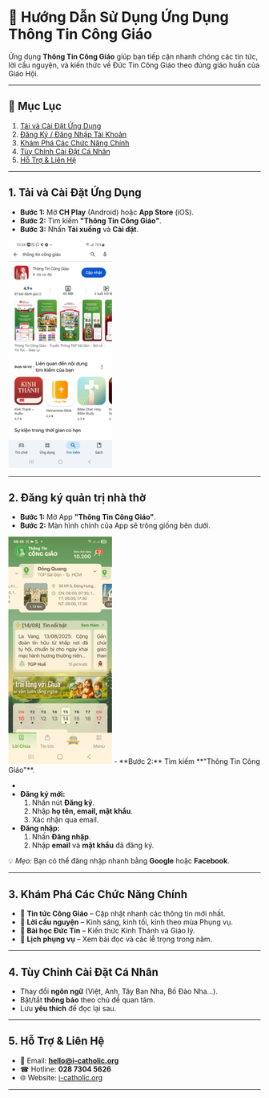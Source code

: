 # 📖 Hướng Dẫn Sử Dụng Ứng Dụng **Thông Tin Công Giáo**

Ứng dụng **Thông Tin Công Giáo** giúp bạn tiếp cận nhanh chóng các tin tức, lời cầu nguyện, và kiến thức về Đức Tin Công Giáo theo đúng giáo huấn của Giáo Hội.

---

## 📌 Mục Lục
1. [Tải và Cài Đặt Ứng Dụng](#1-tải-và-cài-đặt-ứng-dụng)
2. [Đăng Ký / Đăng Nhập Tài Khoản](#2-đăng-ký--đăng-nhập-tài-khoản)
3. [Khám Phá Các Chức Năng Chính](#3-khám-phá-các-chức-năng-chính)
4. [Tùy Chỉnh Cài Đặt Cá Nhân](#4-tùy-chỉnh-cài-đặt-cá-nhân)
5. [Hỗ Trợ & Liên Hệ](#5-hỗ-trợ--liên-hệ)

---

## 1. Tải và Cài Đặt Ứng Dụng
- **Bước 1:** Mở **CH Play** (Android) hoặc **App Store** (iOS).
- **Bước 2:** Tìm kiếm **"Thông Tin Công Giáo"**.
- **Bước 3:** Nhấn **Tải xuống** và **Cài đặt**.

<img src="https://github.com/quoc-anh-developer-mode/huong-dan-app-ttcg/blob/0b6796375a8ecc4e10d8aa28b9c364ac005aa34e/1.%20T%E1%BA%A3i%20v%C3%A0%20C%C3%A0i%20%C4%90%E1%BA%B7t%20%E1%BB%A8ng%20D%E1%BB%A5ng/Screenshot_20250814_223438_Google%20Play%20Store.jpg" alt="Tải ứng dụng" width="207" height="453">



---

## 2. Đăng ký quản trị nhà thờ
- **Bước 1:** Mở App **"Thông Tin Công Giáo"**.
- **Bước 2:** Màn hình chính của App sẽ trông giống bên dưới.
<img src="https://github.com/quoc-anh-developer-mode/huong-dan-app-ttcg/blob/41970e93af2503ad9d027cf17298eba2449ac6ad/2.%20%C4%90%C4%83ng%20k%C3%BD%20qu%E1%BA%A3n%20tr%E1%BB%8B%20nh%C3%A0%20th%E1%BB%9D/2.1%20(1).jpg" alt="Homepage" width="207" height="453">
- **Bước 2:** Tìm kiếm **"Thông Tin Công Giáo"**.

- 
- **Đăng ký mới:**
  1. Nhấn nút **Đăng ký**.
  2. Nhập **họ tên, email, mật khẩu**.
  3. Xác nhận qua email.
- **Đăng nhập:**
  1. Nhấn **Đăng nhập**.
  2. Nhập **email** và **mật khẩu** đã đăng ký.

💡 *Mẹo:* Bạn có thể đăng nhập nhanh bằng **Google** hoặc **Facebook**.

---

## 3. Khám Phá Các Chức Năng Chính
- 📰 **Tin tức Công Giáo** – Cập nhật nhanh các thông tin mới nhất.
- 🙏 **Lời cầu nguyện** – Kinh sáng, kinh tối, kinh theo mùa Phụng vụ.
- 📖 **Bài học Đức Tin** – Kiến thức Kinh Thánh và Giáo lý.
- 📅 **Lịch phụng vụ** – Xem bài đọc và các lễ trọng trong năm.

---

## 4. Tùy Chỉnh Cài Đặt Cá Nhân
- Thay đổi **ngôn ngữ** (Việt, Anh, Tây Ban Nha, Bồ Đào Nha…).
- Bật/tắt **thông báo** theo chủ đề quan tâm.
- Lưu **yêu thích** để đọc lại sau.

---

## 5. Hỗ Trợ & Liên Hệ
- 📧 Email: **hello@i-catholic.org**
- ☎ Hotline: **028 7304 5626**
- 🌐 Website: [i-catholic.org](https://i-catholic.org)

---
